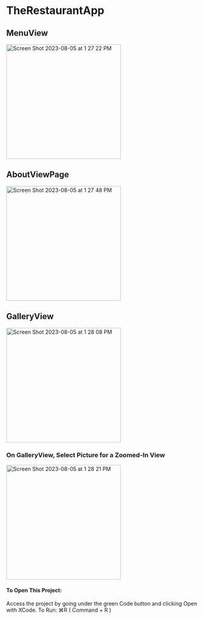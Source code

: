 # TheRestaurantApp

## MenuView
<img width="302" alt="Screen Shot 2023-08-05 at 1 27 22 PM" src="https://github.com/nsb229/TheRestaurantApp/assets/126029768/b77be581-a38c-4fb9-9c5d-e22210b449be">

## AboutViewPage
<img width="302" alt="Screen Shot 2023-08-05 at 1 27 48 PM" src="https://github.com/nsb229/TheRestaurantApp/assets/126029768/117a39c3-c134-404d-be74-7404645d0daf">

## GalleryView
<img width="302" alt="Screen Shot 2023-08-05 at 1 28 08 PM" src="https://github.com/nsb229/TheRestaurantApp/assets/126029768/b130d37a-e01d-4d27-a671-08d143f3f1de">

### On GalleryView, Select Picture for a Zoomed-In View
<img width="302" alt="Screen Shot 2023-08-05 at 1 28 21 PM" src="https://github.com/nsb229/TheRestaurantApp/assets/126029768/62eb59c1-d41b-4566-82b0-6f2a05875f59">

#### To Open This Project:
Access the project by going under the green Code button and clicking Open with XCode. To Run: ⌘R ( Command + R )
